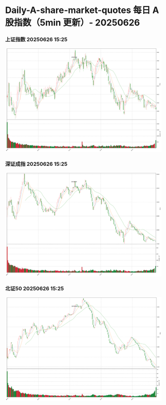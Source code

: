 
# Daily-A-share-market-quotes 每日 A 股指数（5min 更新）- 20250626

### 上证指数 20250626 15:25
![](./fig/2025/6/20250626-sh000001.png)

### 深证成指 20250626 15:25
![](./fig/2025/6/20250626-sz399001.png)

### 北证50 20250626 15:25
![](./fig/2025/6/20250626-bj899050.png)
